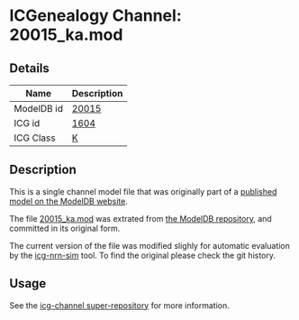 # ICGenealogy Channel: 20015\_ka.mod

## Details

Name | Description
---- | -----------
ModelDB id | [20015](http://senselab.med.yale.edu/ModelDB/ShowModel.cshtml?model=20015)
ICG id | [1604](http://icg.neurotheory.ox.ac.uk/channels/1/1604)
ICG Class | [K](http://icg.neurotheory.ox.ac.uk/channels/1)

## Description

This is a single channel model file that was originally part of a [published model on the ModelDB website](http://senselab.med.yale.edu/mModelDB/ShowModel.cshtml?model=20015).


The file [20015\_ka.mod](20015_ka.mod) was extrated from [the ModelDB repository](http://senselab.med.yale.edu/ModelDB/ShowModel.cshtml?model=20015), and committed in its original form.

The current version of the file was modified slighly for automatic evaluation by the [icg-nrn-sim](https://github.com/icgenealogy/icg-nrn-sim) tool. To find the original please check the git history.


## Usage

See the [icg-channel super-repository](https://github.com/icgenealogy/icg-channels) for more information.